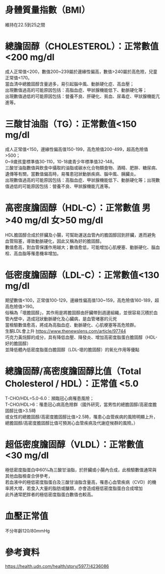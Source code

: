 # 身體質量指數（BMI）
維持在22.5到25之間  

# 總膽固醇（CHOLESTEROL）：正常數值<200 mg/dl

成人正常值<200，數值200~239屬於邊緣性偏高，數值>240屬於高危險，兒童正常值<170。  
當血清中總膽固醇含量過多，易引起腦中風、動脈硬化症、高血壓；  
出現數值過高的可能原因包括：高脂血症、甲狀腺機能低下、動脈硬化等；  
出現數值過低的可能原因包括：營養不良、肝硬化、貧血、尿毒症、甲狀腺機能亢進等。  

# 三酸甘油脂（TG）：正常數值<150 mg/dl

成人正常值<150，邊緣性偏高值150-199，高危險值200-499，超高危險值>500；  
0~9歲孩童標準值30-110，10-18歲青少年標準值32-148。  
三酸甘油脂數值與飲食中攝取的油脂或碳水化合物類食物、酒精、肥胖、糖尿病、遺傳等有關，當數值偏高時，易罹患冠狀動脈疾病、腦中風、胰臟炎。  
出現數值過高的可能原因包括：高脂血症、甲狀腺機能低下、動脈硬化等；出現數值過低的可能原因包括：營養不良、甲狀腺機能亢進等。  

# 高密度膽固醇（HDL-C）：正常數值 男>40 mg/dl 女>50 mg/dl

HDL膽固醇合成於肝臟及小腸，可幫助運送血管內的膽固醇回到肝臟，進而避免血管阻塞，導致動脈硬化，因此又稱為好的膽固醇。  
數值愈高，對血管保護作用越大；數值愈低，可能增加心肌梗塞、動脈硬化、腦血栓、高血脂等罹患機率增加。  

# 低密度膽固醇（LDL-C）：正常數值<130 mg/dl

期望數值<100，正常值100-129，邊緣性偏高值130~159，高危險值160-189，超高危險值>190。  
俗稱為「壞膽固醇」，其作用是將膽固醇由肝臟帶到週邊組織，並很容易沉積於血管內壁中，造成冠狀動脈硬化及心臟病，是血管堵塞的元兇  
當檢驗數值愈高，將成為高脂血症、動脈硬化、心肌梗塞等高危險群。  
生酮LDL會上升 https://www.thenewslens.com/article/97744   
巧克力黃烷醇的成分，具有降低血壓、降發炎、增加高密度脂蛋白膽固醇（HDL-好的膽固醇）  
並降低體內低密度脂蛋白膽固醇（LDL-壞的膽固醇）的氧化作用等優點  

# 總膽固醇/高密度膽固醇比值（Total Cholesterol / HDL）：正常值 <5.0

T-CHO/HDL=5.0-6.0：瀕臨冠心病罹患風險；  
T-CHO/HDL>6：罹患冠心病高危險群（國外研究，當男性的總膽固醇/高密度膽固醇比值>3.5時  
或女性的總膽固醇/高密度膽固醇比值>2.5時，罹患心血管疾病的風險明顯上升，總膽固醇/高密度膽固醇比值可預測心血管疾病及代謝症候群的風險。）  

# 超低密度膽固醇（VLDL）：正常數值<30 mg/dl

極低密度脂蛋白中60℅為三酸甘油脂，於肝臟或小腸內合成，此檢驗數值通常與其他血脂檢查合併參考，  
若血液中的極低密度脂蛋白及三酸甘油脂含量高，罹患心血管疾病（CVD）的機率將大增，若食入大量的脂肪或醣類，亦會造成極低密度脂蛋白合成增加  
此外通常肥胖者的極低密度脂蛋白數值也較高。  

# 血壓正常值
不分年齡120/80mmHg  

# 參考資料
https://health.udn.com/health/story/5977/4236086  
